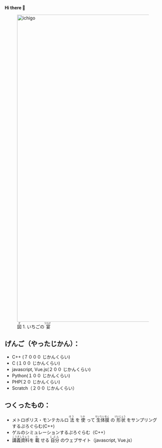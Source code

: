 **Hi there 🍓**

<figure id="kaeru">
<img width="985" alt="ichigo" src="https://user-images.githubusercontent.com/36974933/116362903-899a6300-a83d-11eb-86c1-5c28de66e8e4.png">
<figcaption><ruby>
<rb>図</rb>
<rp>（</rp>
<rt>ず</rt>
<rp>）</rp>1. いちごの<ruby>
<rb>宴</rb>
<rp>（</rp>
<rt>うたげ</rt>
<rp>）</rp></figcaption>
</figure>

## げんご（やったじかん）：
- C++ (７０００ じかんくらい)
- C (１００ じかんくらい)
- javascript, Vue.js(２００ じかんくらい)
- Python(１００ じかんくらい)
- PHP(２０ じかんくらい)
- Scratch（２００ じかんくらい）

## つくったもの：
- メトロポリス・モンテカルロ<ruby>
<rb>法</rb>
<rp>（</rp>
<rt>ほう</rt>
<rp>）</rp>
</ruby>を<ruby>
<rb>使</rb>
<rp>（</rp>
<rt>つか</rt>
<rp>）</rp>
</ruby>って<ruby>
<rb>生体膜</rb>
<rp>（</rp>
<rt>せいたいまく</rt>
<rp>）</rp>
</ruby>の<ruby>
<rb>形状</rb>
<rp>（</rp>
<rt>けいじょう</rt>
<rp>）</rp>
</ruby>をサンプリングするぷろぐらむ(C++)
- ゲルのシミュレーションするぷろぐらむ（C++）
- <ruby><rb>講義資料</rb><rp>（</rp><rt>こうぎしりょう</rt><rp>）</rp></ruby>を<ruby>
<rb>載</rb>
<rp>（</rp>
<rt>の</rt>
<rp>）</rp>
</ruby>せる<ruby>
<rb>自分</rb>
<rp>（</rp>
<rt>じぶん</rt>
<rp>）</rp>
</ruby>のウェブサイト（javascript, Vue.js）
